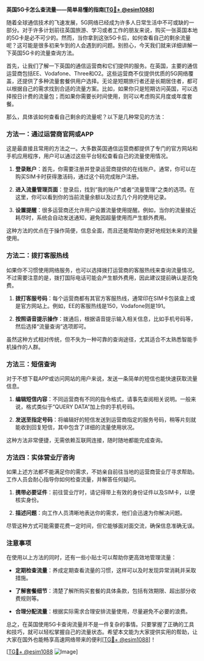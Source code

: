 **英国5G卡怎么查流量——简单易懂的指南[[TG💪+ @esim1088](https://t.me/s/esim1088)]**

随着全球通信技术的飞速发展，5G网络已经成为许多人日常生活中不可或缺的一部分。对于许多计划前往英国旅游、学习或者工作的朋友来说，购买一张英国本地的5G卡是必不可少的。然而，当你拿到这张5G卡后，如何查看自己的剩余流量呢？这可能是很多初来乍到的人会遇到的问题。别担心，今天我们就来详细讲解一下英国5G卡的流量查询方法。

首先，让我们了解一下英国的通信运营商和它们提供的服务。在英国，主要的通信运营商包括EE、Vodafone、Three和O2。这些运营商不仅提供优质的5G网络覆盖，还提供了多种流量套餐供用户选择。无论是短期旅行者还是长期居住者，都可以根据自己的需求找到合适的流量方案。比如，如果你只是短期访问英国，可以选择按日计费的流量包；而如果你需要长时间使用，则可以考虑购买月度或年度套餐。

那么，具体该如何查看自己剩余的流量呢？以下是几种常见的方法：

### 方法一：通过运营商官网或APP

这是最直接且常用的方法之一。大多数英国通信运营商都提供了专门的官方网站和手机应用程序，用户可以通过这些平台轻松查看自己的流量使用情况。

1. **登录账户**：首先，你需要注册并登录运营商提供的在线账户。通常，你可以在购买SIM卡时获得激活码，通过这个码完成账户注册。
   
2. **进入流量管理页面**：登录后，找到“我的账户”或者“流量管理”之类的选项。在这里，你可以看到你的当前流量余额以及过去几个月的使用记录。

3. **设置提醒**：很多运营商还允许用户设置流量使用提醒。例如，当你的流量接近耗尽时，系统会自动发送通知，避免因超量使用而产生额外费用。

这种方法的优点在于操作简便，信息全面，而且还能帮助你更好地规划未来的流量使用。

### 方法二：拨打客服热线

如果你不习惯使用网络服务，也可以选择拨打运营商的客服热线来查询流量情况。不过需要注意的是，拨打国际电话可能会产生额外费用，因此建议提前确认是否免费。

1. **拨打客服号码**：每个运营商都有其官方客服热线，通常印在SIM卡包装盒上或是官方网站上。例如，EE的客服热线是150，Vodafone则是191。

2. **按照语音提示操作**：拨通后，根据语音提示输入相关信息，比如手机号码等，然后选择“流量查询”选项即可。

虽然这种方式相对传统，但不失为一种可靠的查询途径，尤其适合不太熟悉智能手机操作的人群。

### 方法三：短信查询

对于不想下载APP或访问网站的用户来说，发送一条简单的短信也能快速获取流量信息。

1. **编辑短信内容**：不同运营商有不同的指令格式，请事先查阅相关说明。一般来说，格式类似于“QUERY DATA”加上你的手机号码。

2. **发送至指定号码**：将编辑好的短信发送到运营商指定的服务号码，稍等片刻就能收到回复短信，其中包含了详细的流量使用状况。

这种方法非常便捷，无需依赖互联网连接，随时随地都能完成查询。

### 方法四：实体营业厅咨询

如果上述方法都不能满足你的需求，不妨亲自前往当地的运营商营业厅寻求帮助。工作人员会耐心指导你如何检查流量，并解答任何疑问。

1. **携带必要证件**：前往营业厅时，请记得带上有效的身份证件以及SIM卡，以便核实身份。

2. **描述问题**：向工作人员清晰地表达你的需求，他们会迅速为你解决问题。

尽管这种方式可能需要花费一定时间，但它能够面对面交流，确保信息准确无误。

### 注意事项

在使用以上方法的同时，还有一些小贴士可以帮助你更高效地管理流量：

- **定期检查流量**：养成定期查看流量的习惯，这样可以及时发现异常消耗并采取措施。
  
- **了解套餐细节**：清楚了解所购买套餐的具体条款，包括有效期限、超出部分收费规则等。

- **合理分配流量**：根据实际需求合理安排流量使用，尽量避免不必要的浪费。

总之，在英国使用5G卡查询流量并不是一件复杂的事情。只要掌握了正确的工具和技巧，就可以轻松掌握自己的流量状态。希望本文能为大家提供实用的帮助，让大家在国外也能畅享高速网络带来的便利[[TG💪+ @esim1088](https://t.me/s/esim1088)]！

[[TG💪+ @esim1088](https://t.me/s/esim1088) ![Image](https://i.postimg.cc/4NQfJmqS/Snipaste-2025-05-13-00-14-12.png)]
